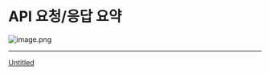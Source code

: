 # API 요청/응답 요약

![image.png](image.png)

---

[Untitled](Untitled%201e90c7bda57380ccbf73e7bdaff36b60.csv)